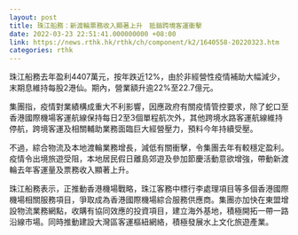 ```yaml
---
layout: post
title: 珠江船務：新渡輪票務收入顯著上升　抵銷跨境客運衝擊
date: 2022-03-23 22:51:41.000000000 +08:00
link: https://news.rthk.hk/rthk/ch/component/k2/1640558-20220323.htm
categories: rthk
---
```


珠江船務去年盈利4407萬元，按年跌近12%，由於非經營性疫情補助大幅減少，末期息維持每股2港仙。期內，營業額升逾22%至22.7億元。

集團指，疫情對業績構成重大不利影響，因應政府有關疫情管控要求，除了蛇口至香港國際機場客運航線保持每日2至3個單程航次外，其他跨境水路客運航線維持停航，跨境客運及相關輔助業務面臨巨大經營壓力，預料今年持續受壓。

不過，綜合物流及本地渡輪業務增長，減低有關衝擊，令集團去年有較穩定盈利。疫情令出境旅遊受阻，本地居民假日離島郊遊及參加節慶活動意欲增強，帶動新渡輪去年客運量及票務收入顯著上升。

珠江船務表示，正推動香港機場戰略，珠江客務中標行李處理項目等多個香港國際機場相關服務項目，爭取成為香港國際機場綜合服務供應商。集團亦加快在東盟增設物流業務網點，收購有協同效應的投資項目，建立海外基地，積極開拓一帶一路沿線市場。同時推動建設大灣區客運樞紐網絡，積極發展水上文化旅遊產業。
